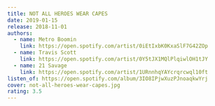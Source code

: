 ```yaml
---
title: NOT ALL HEROES WEAR CAPES
date: 2019-01-15
release: 2018-11-01
authors:
  - name: Metro Boomin
    link: https://open.spotify.com/artist/0iEtIxbK0KxaSlF7G42ZOp
  - name: Travis Scott
    link: https://open.spotify.com/artist/0Y5tJX1MQlPlqiwlOH1tJY
  - name: 21 Savage
    link: https://open.spotify.com/artist/1URnnhqYAYcrqrcwql10ft
listen_of: https://open.spotify.com/album/3IO8IPjwXuzPJnoaqkwYrj
cover: not-all-heroes-wear-capes.jpg
rating: 3.5
---
```

